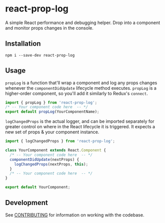 # react-prop-log

A simple React performance and debugging helper. Drop into a component and monitor props changes in the console.

## Installation

`npm i --save-dev react-prop-log`

## Usage

`propLog` is a function that'll wrap a component and log any props changes whenever the `componentDidUpdate` lifecycle method executes. `propLog` is a higher-order component, so you'll add it similarly to Redux's `connect`.

```js
import { propLog } from 'react-prop-log';
/* -- Your component code here  -- */
export default propLog(YourComponentName);
```

`logChangedProps` is the actual logger, and can be imported separately for greater control on where in the React lifecycle it is triggered. It expects a new set of props & your component instance.

```js
import { logChangedProps } from 'react-prop-log';

class YourComponent extends React.Component {
  /* -- Your component code here  -- */
  componentDidUpdate(nextProps) {
    logChangedProps(nextProps, this);
  }
  /* -- Your component code here  -- */
}

export default YourComponent;
```

## Development

See [CONTRIBUTING](https://github.com/domain7/react-prop-log/blob/master/CONTRIBUTING.md) for information on working with the codebase.
